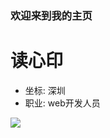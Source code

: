 ### 欢迎来到我的主页

# 读心印

- 坐标: 深圳
- 职业: web开发人员

<a href="https://github.com/aa24615"><img src="https://github-readme-stats.vercel.app/api?username=aa24615&show_icons=true&icon_color=805AD5&text_color=718096&bg_color=ffffff&hide_title=true"></a>
